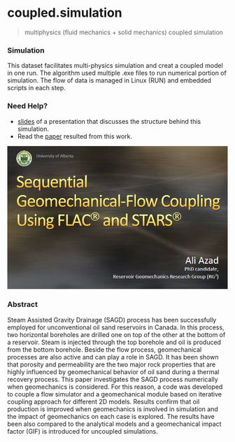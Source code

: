 # coupled.simulation
> multiphysics (fluid mechanics + solid mechanics) coupled simulation

### Simulation
This dataset facilitates multi-physics simulation and creat a coupled model in one run. The algorithm used multiple .exe files to run numerical portion of simulation. The flow of data is managed in Linux (RUN) and embedded scripts in each step.

### Need Help?
* [slides](guide_ver1.2.pdf) of a presentation that discusses the structure behind this simulation.
* Read the [paper](https://www.onepetro.org/conference-paper/ARMA-11-414) resulted from this work.

![](first_slide.JPG)

### Abstract
Steam Assisted Gravity Drainage (SAGD) process has been successfully employed for unconventional oil sand reservoirs in Canada. In this process, two horizontal boreholes are drilled one on top of the other at the bottom of a reservoir. Steam is injected through the top borehole and oil is produced from the bottom borehole. Beside the flow process, geomechanical processes are also active and can play a role in SAGD. It has been shown that porosity and permeability are the two major rock properties that are highly influenced by geomechanical behavior of oil sand during a thermal recovery process. This paper investigates the SAGD process numerically when geomechanics is considered. For this reason, a code was developed to couple a flow simulator and a geomechanical module based on iterative coupling approach for different 2D models. Results confirm that oil production is improved when geomechanics is involved in simulation and the impact of geomechanics on each case is explored. The results have been also compared to the analytical models and a geomechanical impact factor (GIF) is introduced for uncoupled simulations.


